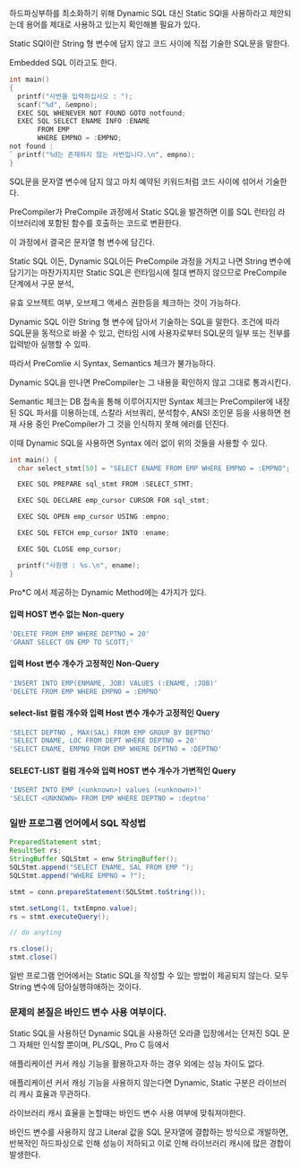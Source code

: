 하드파싱부하를 최소화하기 위해 Dynamic SQL 대신 Static SQl을 사용하라고 제안되는데 용어를 제대로 사용하고 있는지 확인해볼 필요가 있다.

Static SQl이란 String 형 변수에 담지 않고 코드 사이에 직접 기술한 SQL문을 말한다.

Embedded SQL 이라고도 한다.

```c
int main()
{
  printf("사번을 입력하십시오 : ");
  scanf("%d", &empno);
  EXEC SQL WHENEVER NOT FOUND GOTO notfound;
  EXEC SQL SELECT ENAME INFO :ENAME
       FROM EMP
       WHERE EMPNO = :EMPNO;
not found :
` printf("%d는 존재하지 않는 사번입니다.\n", empno);
}
```

SQL문을 문자열 변수에 담지 않고 마치 예약된 키워드처럼 코드 사이에 섞어서 기술한다.

PreCompiler가 PreCompile 과정에서 Static SQL을 발견하면 이를 SQL 런타임 라이브러리에 포함된 함수를 호출하는 코드로 변환한다.

이 과정에서 결국은 문자열 형 변수에 담긴다.

Static SQL 이든, Dynamic SQL이든 PreCompile 과정을 거치고 나면 String 변수에 담기기는 마찬가지지만 Static SQL은 런타임시에 절대 변하지 않으므로 PreCompile 단계에서 구문 분석,

유효 오브젝트 여부, 오브제그 액세스 권한등을 체크하는 것이 가능하다.

Dynamic SQL 이란 String 형 변수에 담아서 기술하는 SQL을 말한다. 조건에 따라 SQL문을 동적으로 바꿀 수 있고, 런타임 시에 사용자로부터 SQL문의 일부 또는 전부를 입력받아 실행할 수 있따.

따라서 PreComlie 시 Syntax, Semantics 체크가 불가능하다.

Dynamic SQL을 만나면 PreCompiler는 그 내용을 확인하지 않고 그대로 통과시킨다.

Semantic 체크는 DB 접속을 통해 이루어지지만 Syntax 체크는 PreCompiler에 내장된 SQL 파서를 이용하는데, 스칼라 서브쿼리, 분석함수, ANSI 조인문 등을 사용하면 현재 사용 중인 PreCompiler가 그 것을 인식하지 못해 에러를 던진다.

이때 Dynamic SQL을 사용하면 Syntax 에러 없이 위의 것들을 사용할 수 있다.

```c
int main() {
  char select_stmt[50] = "SELECT ENAME FROM EMP WHERE EMPNO = :EMPNO";

  EXEC SQL PREPARE sql_stmt FROM :SELECT_STMT;

  EXEC SQL DECLARE emp_cursor CURSOR FOR sql_stmt;

  EXEC SQL OPEN emp_cursor USING :empno;

  EXEC SQL FETCH emp_cursor INTO :ename;

  EXEC SQL CLOSE emp_cursor;

  printf("사원명 : %s.\n", ename);
}
```

Pro\*C 에서 제공하는 Dynamic Method에는 4가지가 있다.

#### 입력 HOST 변수 없는 Non-query

```sql
'DELETE FROM EMP WHERE DEPTNO = 20'
'GRANT SELECT ON EMP TO SCOTT;'
```

#### 입력 Host 변수 개수가 고정적인 Non-Query

```sql
'INSERT INTO EMP(ENMAME, JOB) VALUES (:ENAME, :JOB)'
'DELETE FROM EMP WHERE EMPNO = :EMPNO'
```

#### select-list 컬럼 개수와 입력 Host 변수 개수가 고정적인 Query

```sql
'SELECT DEPTNO , MAX(SAL) FROM EMP GROUP BY DEPTNO'
'SELECT DNAME, LOC FROM DEPT WHERE DEPTNO = 20'
'SELECT ENAME, EMPNO FROM EMP WHERE DEPTNO = :DEPTNO'
```

#### SELECT-LIST 컬럼 개수와 입력 HOST 변수 개수가 가변적인 Query

```sql
'INSERT INTO EMP (<unknown>) values (<unknown>)'
'SELECT <UNKNOWN> FROM EMP WHERE DEPTNO = :deptno'
```

### 일반 프로그램 언어에서 SQL 작성법

```java
PreparedStatement stmt;
ResultSet rs;
StringBuffer SQLStmt = enw StringBuffer();
SQLStmt.append("SELECT ENAME, SAL FROM EMP ");
SQLStmt.append("WHERE EMPNO = ?");

stmt = conn.prepareStatement(SQLStmt.toString());

stmt.setLong(1, txtEmpno.value);
rs = stmt.executeQuery();

// do anyting

rs.close();
stmt.close()
```

일반 프로그램 언어에서는 Static SQL을 작성할 수 있는 방법이 제공되지 않는다. 모두 String 변수에 담아실행햐애하는 것이다.

### 문제의 본질은 바인드 변수 사용 여부이다.

Static SQL을 사용하던 Dynamic SQL을 사용하던 오라클 입장에서는 던져진 SQL 문 그 자체만 인식할 뿐이며, PL/SQL, Pro C 등에서

애플리케이션 커서 캐싱 기능을 활용하고자 하는 경우 외에는 성능 차이도 없다.

애플리케이션 커서 캐싱 기능을 사용하지 않는다면 Dynamic, Static 구분은 라이브러리 캐시 효율과 무관하다.

라이브러리 캐시 효율을 논할때는 바인드 변수 사용 여부에 맞춰져야한다.

바인드 변수를 사용하지 않고 Literal 값을 SQL 문자열에 결합하는 방식으로 개발하면, 반복적인 하드파싱으로 인해 성능이 저하되고 이로 인해 라이브러리 캐시에 많은 경합이 발생한다.
